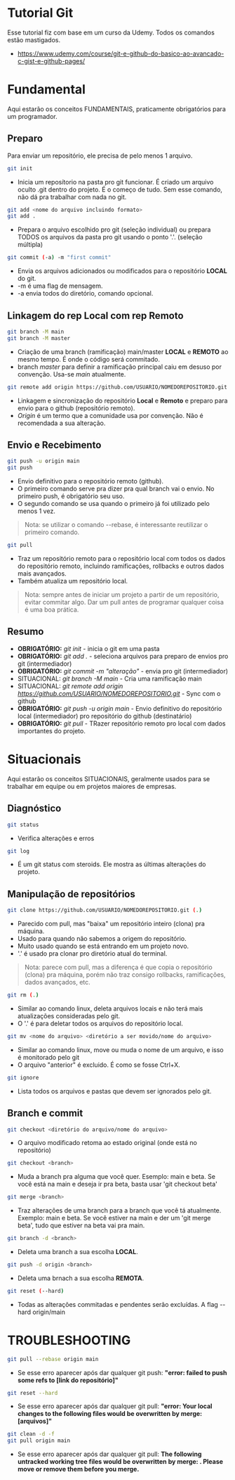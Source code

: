# Tutorial Git

Esse tutorial fiz com base em um curso da Udemy. Todos os comandos estão mastigados.

- https://www.udemy.com/course/git-e-github-do-basico-ao-avancado-c-gist-e-github-pages/

# Fundamental

Aqui estarão os conceitos FUNDAMENTAIS, praticamente obrigatórios para um programador.

## Preparo

Para enviar um repositório, ele precisa de pelo menos 1 arquivo.

```bash
git init
```

- Inicia um reposítorio na pasta pro git funcionar. É criado um arquivo oculto .git dentro do projeto. É o começo de tudo. Sem esse comando, não dá pra trabalhar com nada no git.


```bash
git add <nome do arquivo incluindo formato>
git add .
```

- Prepara o arquivo escolhido pro git (seleção individual) ou prepara TODOS os arquivos da pasta pro git usando o ponto '.'. (seleção múltipla)

```bash
git commit (-a) -m "first commit"
```
- Envia os arquivos adicionados ou modificados para o repositório **LOCAL** do git. 
- -m é uma flag de mensagem. 
- -a envia todos do diretório, comando opcional.

## Linkagem do rep Local com rep Remoto

```bash
git branch -M main
git branch -M master
```

- Criação de uma branch (ramificação) main/master **LOCAL** e **REMOTO** ao mesmo tempo. É onde o código será commitado.
- branch *master* para definir a ramificação principal caiu em desuso por convenção. Usa-se *main* atualmente.

```bash
git remote add origin https://github.com/USUARIO/NOMEDOREPOSITORIO.git
```

- Linkagem e sincronização do repositório **Local** e **Remoto** e preparo para envio para o github (repositório remoto).
- *Origin* é um termo que a comunidade usa por convenção. Não é recomendada a sua alteração.

## Envio e Recebimento

```bash
git push -u origin main
git push
```
- Envio definitivo para o repositório remoto (github).
- O primeiro comando serve pra dizer pra qual branch vai o envio. No primeiro push, é obrigatório seu uso.
- O segundo comando se usa quando o primeiro já foi utilizado pelo menos 1 vez.
> Nota: se utilizar o comando --rebase, é interessante reutilizar o primeiro comando.

```bash
git pull
```

- Traz um repositório remoto para o repositório local com todos os dados do repositório remoto, incluindo ramificações, rollbacks e outros dados mais avançados.
- Também atualiza um repositório local.
> Nota: sempre antes de iniciar um projeto a partir de um repositório, evitar commitar algo. Dar um pull antes de programar qualquer coisa é uma boa prática.

## Resumo

- **OBRIGATÓRIO:** *git init* - inicia o git em uma pasta
- **OBRIGATÓRIO:** *git add .* - seleciona arquivos para preparo de envios pro git (intermediador)
- **OBRIGATÓRIO:** *git commit -m "alteração"* - envia pro git (intermediador)
- SITUACIONAL: *git branch -M main* - Cria uma ramificação main
- SITUACIONAL: *git remote add origin https://github.com/USUARIO/NOMEDOREPOSITORIO.git* - Sync com o github
- **OBRIGATÓRIO:** *git push -u origin main* - Envio definitivo do repositório local (intermediador) pro repositório do github (destinatário)
- **OBRIGATÓRIO:** *git pull* - TRazer repositório remoto pro local com dados importantes do projeto.


# Situacionais

Aqui estarão os conceitos SITUACIONAIS, geralmente usados para se trabalhar em equipe ou em projetos maiores de empresas.

## Diagnóstico

```bash
git status
```
- Verifica alterações e erros

```bash
git log
```
- É um git status com steroids. Ele mostra as últimas alterações do projeto.

## Manipulação de repositórios

```bash
git clone https://github.com/USUARIO/NOMEDOREPOSITORIO.git (.)
```

- Parecido com pull, mas "baixa" um repositório inteiro (clona) pra máquina.
- Usado para quando não sabemos a origem do repositório.
- Muito usado quando se está entrando em um projeto novo.
- '.' é usado pra clonar pro diretório atual do terminal.
> Nota: parece com pull, mas a diferença é que copia o repositório (clona) pra máquina, porém não traz consigo rollbacks, ramificações, dados avançados, etc.

```bash
git rm (.)
```
- Similar ao comando linux, deleta arquivos locais e não terá mais atualizações consideradas pelo git.
- O '.' é para deletar todos os arquivos do repositório local.

```bash
git mv <nome do arquivo> <diretório a ser movido/nome do arquivo>
```
- Similar ao comando linux, move ou muda o nome de um arquivo, e isso é monitorado pelo git
- O arquivo "anterior" é excluido. É como se fosse Ctrl+X.

```bash
git ignore
```
- Lista todos os arquivos e pastas que devem ser ignorados pelo git.

## Branch e commit

```bash
git checkout <diretório do arquivo/nome do arquivo>
```
- O arquivo modificado retoma ao estado original (onde está no repositório)

```bash
git checkout <branch>
```
- Muda a branch pra alguma que você quer. Esemplo: main e beta. Se você está na main e deseja ir pra beta, basta usar 'git checkout beta'

```bash
git merge <branch>
```
- Traz alterações de uma branch para a branch que você tá atualmente. Exemplo: main e beta. Se você estiver na main e der um 'git merge beta', tudo que estiver na beta vai pra main.

```bash
git branch -d <branch>
```
- Deleta uma branch a sua escolha **LOCAL**.

```bash
git push -d origin <branch>
```
- Deleta uma brnach a sua escolha **REMOTA**.


```bash
git reset (--hard)
```
- Todas as alterações commitadas e pendentes serão excluídas. A flag --hard origin/main


# TROUBLESHOOTING

```bash
git pull --rebase origin main
```
- Se esse erro aparecer após dar qualquer git push: **"error: failed to push some refs to [link do repositório]"**

```bash
git reset --hard
```
- Se esse erro aparecer após dar qualquer git pull: **"error: Your local changes to the following files would be overwritten by merge: [arquivos]"**

```bash
git clean -d -f
git pull origin main
```
- Se esse erro aparecer após dar qualquer git pull: **The following untracked working tree files would be overwritten by merge: <arquivos>. Please move or remove them before you merge.**
